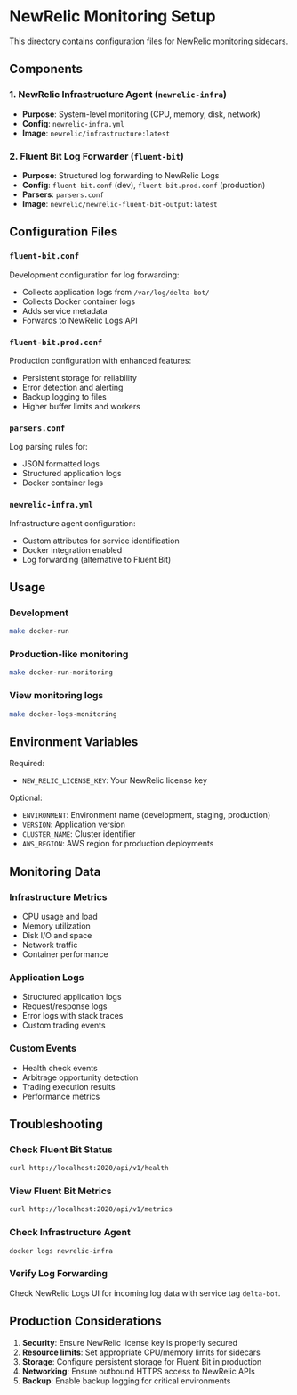 # NewRelic Monitoring Setup

This directory contains configuration files for NewRelic monitoring sidecars.

## Components

### 1. NewRelic Infrastructure Agent (`newrelic-infra`)
- **Purpose**: System-level monitoring (CPU, memory, disk, network)
- **Config**: `newrelic-infra.yml`
- **Image**: `newrelic/infrastructure:latest`

### 2. Fluent Bit Log Forwarder (`fluent-bit`)
- **Purpose**: Structured log forwarding to NewRelic Logs
- **Config**: `fluent-bit.conf` (dev), `fluent-bit.prod.conf` (production)
- **Parsers**: `parsers.conf`
- **Image**: `newrelic/newrelic-fluent-bit-output:latest`

## Configuration Files

### `fluent-bit.conf`
Development configuration for log forwarding:
- Collects application logs from `/var/log/delta-bot/`
- Collects Docker container logs
- Adds service metadata
- Forwards to NewRelic Logs API

### `fluent-bit.prod.conf`
Production configuration with enhanced features:
- Persistent storage for reliability
- Error detection and alerting
- Backup logging to files
- Higher buffer limits and workers

### `parsers.conf`
Log parsing rules for:
- JSON formatted logs
- Structured application logs
- Docker container logs

### `newrelic-infra.yml`
Infrastructure agent configuration:
- Custom attributes for service identification
- Docker integration enabled
- Log forwarding (alternative to Fluent Bit)

## Usage

### Development
```bash
make docker-run
```

### Production-like monitoring
```bash
make docker-run-monitoring
```

### View monitoring logs
```bash
make docker-logs-monitoring
```

## Environment Variables

Required:
- `NEW_RELIC_LICENSE_KEY`: Your NewRelic license key

Optional:
- `ENVIRONMENT`: Environment name (development, staging, production)
- `VERSION`: Application version
- `CLUSTER_NAME`: Cluster identifier
- `AWS_REGION`: AWS region for production deployments

## Monitoring Data

### Infrastructure Metrics
- CPU usage and load
- Memory utilization
- Disk I/O and space
- Network traffic
- Container performance

### Application Logs
- Structured application logs
- Request/response logs
- Error logs with stack traces
- Custom trading events

### Custom Events
- Health check events
- Arbitrage opportunity detection
- Trading execution results
- Performance metrics

## Troubleshooting

### Check Fluent Bit Status
```bash
curl http://localhost:2020/api/v1/health
```

### View Fluent Bit Metrics
```bash
curl http://localhost:2020/api/v1/metrics
```

### Check Infrastructure Agent
```bash
docker logs newrelic-infra
```

### Verify Log Forwarding
Check NewRelic Logs UI for incoming log data with service tag `delta-bot`.

## Production Considerations

1. **Security**: Ensure NewRelic license key is properly secured
2. **Resource limits**: Set appropriate CPU/memory limits for sidecars
3. **Storage**: Configure persistent storage for Fluent Bit in production
4. **Networking**: Ensure outbound HTTPS access to NewRelic APIs
5. **Backup**: Enable backup logging for critical environments